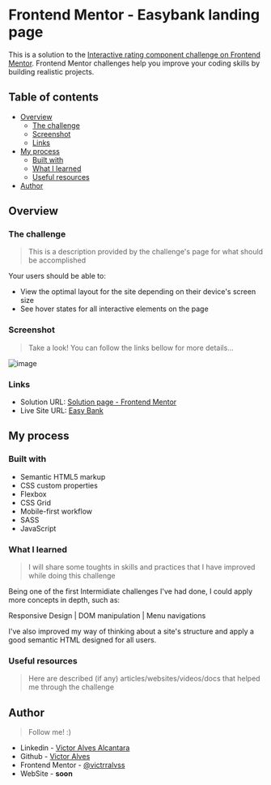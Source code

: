 # Frontend Mentor - Easybank landing page

This is a solution to the [Interactive rating component challenge on Frontend Mentor](https://www.frontendmentor.io/challenges/interactive-rating-component-koxpeBUmI). Frontend Mentor challenges help you improve your coding skills by building realistic projects. 

## Table of contents

- [Overview](#overview)
  - [The challenge](#the-challenge)
  - [Screenshot](#screenshot)
  - [Links](#links)
- [My process](#my-process)
  - [Built with](#built-with)
  - [What I learned](#what-i-learned)
  - [Useful resources](#useful-resources)
- [Author](#author)

## Overview

### The challenge
>This is a description provided by the challenge's page for what should be accomplished

Your users should be able to:
- View the optimal layout for the site depending on their device's screen size
- See hover states for all interactive elements on the page

### Screenshot
>Take a look! You can follow the links bellow for more details...

![image](https://user-images.githubusercontent.com/90868283/214996183-104190b9-1351-4fba-b38f-faf9483ed25d.png)


### Links

- Solution URL: [Solution page - Frontend Mentor](https://www.frontendmentor.io/solutions/responsive-landingpage-semantic-html-sass-style-preprocessor-kLERAVnrUP)
- Live Site URL: [Easy Bank](https://easybank-victrralvss.netlify.app)

## My process

### Built with

- Semantic HTML5 markup
- CSS custom properties
- Flexbox
- CSS Grid
- Mobile-first workflow
- SASS
- JavaScript

### What I learned
>I will share some toughts in skills and practices that I have improved while doing this challenge

Being one of the first Intermidiate challenges I've had done, I could apply more concepts in depth, such as:

Responsive Design | DOM manipulation | Menu navigations

I've also improved my way of thinking about a site's structure and apply a good semantic HTML designed for all users.

### Useful resources
>Here are described (if any) articles/websites/videos/docs that helped me through the challenge


## Author 
>Follow me! :)
- Linkedin - [Victor Alves Alcantara](https://www.linkedin.com/in/victrralvss/)
- Github - [Victor Alves](https://github.com/victrralvss)
- Frontend Mentor - [@victrralvss](https://www.frontendmentor.io/profile/victrralvss)
- WebSite - __soon__

